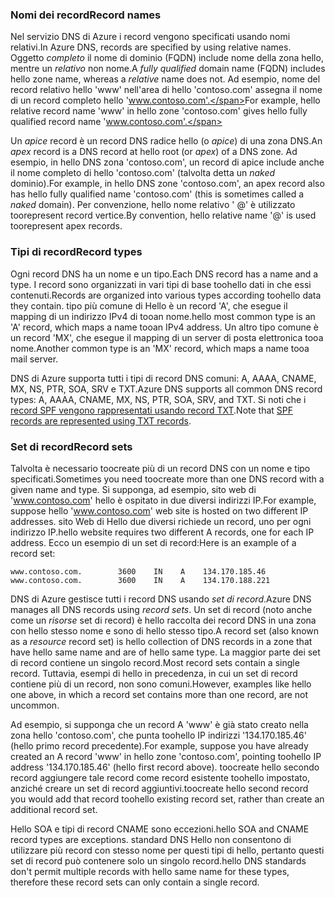 ### <a name="record-names"></a><span data-ttu-id="873c5-101">Nomi dei record</span><span class="sxs-lookup"><span data-stu-id="873c5-101">Record names</span></span>

<span data-ttu-id="873c5-102">Nel servizio DNS di Azure i record vengono specificati usando nomi relativi.</span><span class="sxs-lookup"><span data-stu-id="873c5-102">In Azure DNS, records are specified by using relative names.</span></span> <span data-ttu-id="873c5-103">Oggetto *completo* il nome di dominio (FQDN) include nome della zona hello, mentre un *relativo* non nome.</span><span class="sxs-lookup"><span data-stu-id="873c5-103">A *fully qualified* domain name (FQDN) includes hello zone name, whereas a *relative* name does not.</span></span> <span data-ttu-id="873c5-104">Ad esempio, nome del record relativo hello 'www' nell'area di hello 'contoso.com' assegna il nome di un record completo hello 'www.contoso.com'.</span><span class="sxs-lookup"><span data-stu-id="873c5-104">For example, hello relative record name 'www' in hello zone 'contoso.com' gives hello fully qualified record name 'www.contoso.com'.</span></span>

<span data-ttu-id="873c5-105">Un *apice* record è un record DNS radice hello (o *apice*) di una zona DNS.</span><span class="sxs-lookup"><span data-stu-id="873c5-105">An *apex* record is a DNS record at hello root (or *apex*) of a DNS zone.</span></span> <span data-ttu-id="873c5-106">Ad esempio, in hello DNS zona 'contoso.com', un record di apice include anche il nome completo di hello 'contoso.com' (talvolta detta un *naked* dominio).</span><span class="sxs-lookup"><span data-stu-id="873c5-106">For example, in hello DNS zone 'contoso.com', an apex record also has hello fully qualified name 'contoso.com' (this is sometimes called a *naked* domain).</span></span>  <span data-ttu-id="873c5-107">Per convenzione, hello nome relativo ' @' è utilizzato toorepresent record vertice.</span><span class="sxs-lookup"><span data-stu-id="873c5-107">By convention, hello relative name '@' is used toorepresent apex records.</span></span>

### <a name="record-types"></a><span data-ttu-id="873c5-108">Tipi di record</span><span class="sxs-lookup"><span data-stu-id="873c5-108">Record types</span></span>

<span data-ttu-id="873c5-109">Ogni record DNS ha un nome e un tipo.</span><span class="sxs-lookup"><span data-stu-id="873c5-109">Each DNS record has a name and a type.</span></span> <span data-ttu-id="873c5-110">I record sono organizzati in vari tipi di base toohello dati in che essi contenuti.</span><span class="sxs-lookup"><span data-stu-id="873c5-110">Records are organized into various types according toohello data they contain.</span></span> <span data-ttu-id="873c5-111">tipo più comune di Hello è un record 'A', che esegue il mapping di un indirizzo IPv4 di tooan nome.</span><span class="sxs-lookup"><span data-stu-id="873c5-111">hello most common type is an 'A' record, which maps a name tooan IPv4 address.</span></span> <span data-ttu-id="873c5-112">Un altro tipo comune è un record 'MX', che esegue il mapping di un server di posta elettronica tooa nome.</span><span class="sxs-lookup"><span data-stu-id="873c5-112">Another common type is an 'MX' record, which maps a name tooa mail server.</span></span>

<span data-ttu-id="873c5-113">DNS di Azure supporta tutti i tipi di record DNS comuni: A, AAAA, CNAME, MX, NS, PTR, SOA, SRV e TXT.</span><span class="sxs-lookup"><span data-stu-id="873c5-113">Azure DNS supports all common DNS record types: A, AAAA, CNAME, MX, NS, PTR, SOA, SRV, and TXT.</span></span> <span data-ttu-id="873c5-114">Si noti che i [record SPF vengono rappresentati usando record TXT](../articles/dns/dns-zones-records.md#spf-records).</span><span class="sxs-lookup"><span data-stu-id="873c5-114">Note that [SPF records are represented using TXT records](../articles/dns/dns-zones-records.md#spf-records).</span></span>

### <a name="record-sets"></a><span data-ttu-id="873c5-115">Set di record</span><span class="sxs-lookup"><span data-stu-id="873c5-115">Record sets</span></span>

<span data-ttu-id="873c5-116">Talvolta è necessario toocreate più di un record DNS con un nome e tipo specificati.</span><span class="sxs-lookup"><span data-stu-id="873c5-116">Sometimes you need toocreate more than one DNS record with a given name and type.</span></span> <span data-ttu-id="873c5-117">Si supponga, ad esempio, sito web di 'www.contoso.com' hello è ospitato in due diversi indirizzi IP.</span><span class="sxs-lookup"><span data-stu-id="873c5-117">For example, suppose hello 'www.contoso.com' web site is hosted on two different IP addresses.</span></span> <span data-ttu-id="873c5-118">sito Web di Hello due diversi richiede un record, uno per ogni indirizzo IP.</span><span class="sxs-lookup"><span data-stu-id="873c5-118">hello website requires two different A records, one for each IP address.</span></span> <span data-ttu-id="873c5-119">Ecco un esempio di un set di record:</span><span class="sxs-lookup"><span data-stu-id="873c5-119">Here is an example of a record set:</span></span>

    www.contoso.com.        3600    IN    A    134.170.185.46
    www.contoso.com.        3600    IN    A    134.170.188.221

<span data-ttu-id="873c5-120">DNS di Azure gestisce tutti i record DNS usando *set di record*.</span><span class="sxs-lookup"><span data-stu-id="873c5-120">Azure DNS manages all DNS records using *record sets*.</span></span> <span data-ttu-id="873c5-121">Un set di record (noto anche come un *risorse* set di record) è hello raccolta dei record DNS in una zona con hello stesso nome e sono di hello stesso tipo.</span><span class="sxs-lookup"><span data-stu-id="873c5-121">A record set (also known as a *resource* record set) is hello collection of DNS records in a zone that have hello same name and are of hello same type.</span></span> <span data-ttu-id="873c5-122">La maggior parte dei set di record contiene un singolo record.</span><span class="sxs-lookup"><span data-stu-id="873c5-122">Most record sets contain a single record.</span></span> <span data-ttu-id="873c5-123">Tuttavia, esempi di hello in precedenza, in cui un set di record contiene più di un record, non sono comuni.</span><span class="sxs-lookup"><span data-stu-id="873c5-123">However, examples like hello one above, in which a record set contains more than one record, are not uncommon.</span></span>

<span data-ttu-id="873c5-124">Ad esempio, si supponga che un record A 'www' è già stato creato nella zona hello 'contoso.com', che punta toohello IP indirizzi '134.170.185.46' (hello primo record precedente).</span><span class="sxs-lookup"><span data-stu-id="873c5-124">For example, suppose you have already created an A record 'www' in hello zone 'contoso.com', pointing toohello IP address '134.170.185.46' (hello first record above).</span></span>  <span data-ttu-id="873c5-125">toocreate hello secondo record aggiungere tale record come record esistente toohello impostato, anziché creare un set di record aggiuntivi.</span><span class="sxs-lookup"><span data-stu-id="873c5-125">toocreate hello second record you would add that record toohello existing record set, rather than create an additional record set.</span></span>

<span data-ttu-id="873c5-126">Hello SOA e tipi di record CNAME sono eccezioni.</span><span class="sxs-lookup"><span data-stu-id="873c5-126">hello SOA and CNAME record types are exceptions.</span></span> <span data-ttu-id="873c5-127">standard DNS Hello non consentono di utilizzare più record con stesso nome per questi tipi di hello, pertanto questi set di record può contenere solo un singolo record.</span><span class="sxs-lookup"><span data-stu-id="873c5-127">hello DNS standards don't permit multiple records with hello same name for these types, therefore these record sets can only contain a single record.</span></span>
